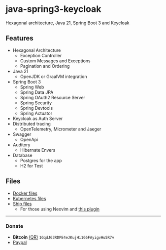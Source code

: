 # java-spring3-keycloak
Hexagonal architecture, Java 21, Spring Boot 3 and Keycloak

## Features
- Hexagonal Architecture
    - Exception Controller
    - Custom Messages and Exceptions
    - Pagination and Ordering
- Java 21
    - OpenJDK or GraalVM integration
- Spring Boot 3
    - Spring Web
    - Spring Data JPA
    - Spring OAuth2 Resource Server
    - Spring Security
    - Spring Devtools
    - Spring Actuator
- Keycloak as Auth Server
- Distributed tracing
    - OpenTelemetry, Micrometer and Jaeger
- Swagger
    - OpenApi
- Auditory
    - Hibernate Envers
- Database
    - Postgres for the app
    - H2 for Test

## Files
- [Docker files](https://github.com/javiorfo/java-spring3-keycloak/tree/master/docker)
- [Kubernetes files](https://github.com/javiorfo/java-spring3-keycloak/tree/master/k8s)
- [Ship files](https://github.com/javiorfo/java-spring3-keycloak/tree/master/ships)
    - For those using Neovim and [this plugin](https://github.com/javiorfo/nvim-ship)

---

### Donate
- **Bitcoin** [(QR)](https://raw.githubusercontent.com/javiorfo/img/master/crypto/bitcoin.png)  `1GqdJ63RDPE4eJKujHi166FAyigvHu5R7v`
- [Paypal](https://www.paypal.com/donate/?hosted_button_id=FA7SGLSCT2H8G)
